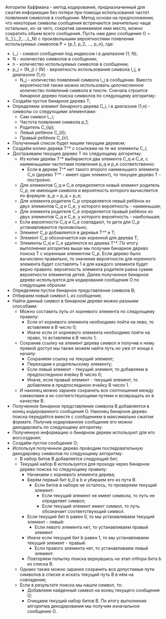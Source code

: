 Алгоритм Хаффмана - метод кодирования, предназначенный для сжатия информации без потери при помощи использования частот появления символов в сообщении.
Метод основа на предположении, что некоторые символы сообщения встречаются значительно чаще остальных, из-за чего, сократив занимаемое ими место, можно сократить объем всего сообщения.
Пусть нам дано сообщение O = {L_1,L_2,...,L_N} с произвольными вероятностями появления используемых символов P = {p_1, p_2, ..., p_n}, где:
- L_i - символ сообщения под индексом i в диапазоне (1; N);
- N - количество символов в сообщении;
- n - количество используемых символов в сообщении;
- p_j = {N_j} / {N} - вероятность использования символа l_j, в диапазоне (1,n):
	- N_j - количество появлений символа l_j в сообщении.
Вместо вероятностей также можно использовать целочисленное количество появлений символа в тексте.
Сначала строится бинарное дерево поиска символов по следующему алгоритму:
- Создаём пустое бинарное дерево T;
- Определяем элемент бинарного дерева C_i, i в диапазоне (1,n) - символы со следующими элементами:
	- Сам символ L_i;
	- Частота появления символа p_1;
	- Родитель C_{ip};
	- Левый ребёнок C_{il};
	- Правый ребёнок C_{ir}.
- Полученный список будет нашим текущим деревом;
- Создаём копию дерева T^* с ссылками на те же элементы C_i;
- Достраиваем текущее дерево T по следующему алгоритму:
	- Из копии дерева T^* выбираются два элемента C_q и C_e, с наименьшими частотами появления p_q и p_e соответственно:
		- Если в дереве T^* нет такого второго наименьшего элемента C_e (дерево T^* - имеет один элемент), то текущее дерево T - построено.
	- Для элементов C_q и C_e определяется новый элемент родитель C_p, не имеющий символа и вероятность которого вычисляется по формуле: p_p = p_q + p_e;
	- Для элемента родителя C_p определяется левый ребёнок из двух элементов C_q и C_e, у которого вероятность - наименьшая;
	- Для элемента родителя C_e определяется правый ребёнок из двух элементов C_q и C_e, у которого вероятность - наибольшая;
	- Если вероятности C_q и C_e совпадают, то дети для C_p устанавливаются произвольно;
	- Элемент C_p добавляется в деревья T^* и T;
	- Элемент C_p обозначается как коренной для дерева T;
	- Элементы C_q и C_e удаляются из дерева T^*.
По итогу выполнения алгоритма выше мы получим бинарное дерево поиска T с коренным элементом C_p. Если дерево было вычислено правильно, то значение вероятности для коренного элемента будет составлять 1 и для каждого элемента будет верно правило: вероятность элемента родителя равна сумме вероятности элементов детей.
Далее полученное бинарное дерево используется для кодирования сообщения O по следующим образом:
- Определяем пустое бинарное представление символа B;
- Отбираем новый символ L из сообщения;
- Найти данный символ в бинарном дереве можно разными способами:
	- Можно составить путь от корневого элемента по следующему правилу:
		- Если от корневого элемента необходимо пойти на лево, то вставляем в B число 0;
		- Иначе если от корневого элемента необходимо пойти на право, то вставляем в B число 1;
	- Сохранив ссылку на элемент дерева символ и получив к нему прямой доступ мы также можем найти путь но уже от конца к началу:
		- Сохраняем ссылку на текущий элемент;
		- Переходим к родительскому элементу;
		- Если левый элемент - текущий элемент, то добавляем в предпоследнюю ячейку B число 0;
		- Иначе, если правый элемент - текущий элемент, то добавляем в предпоследнюю ячейку B число 1.
	- И наконец можно заранее сохранить все соотношения между символами и их соответствующими путями и возвращать их в качестве B.
- Полученное бинарное представление символа B добавляется в конец кодированного сообщения O.
Наконец бинарное дерево поиска передаётся вместе с сообщением в максимально сжатом формате.
Получив кодированное сообщение его можно декодировать по следующему алгоритму:
- Полученную информацию о бинарном дереве используют для его воссоздания;
- Создаём пустое сообщение O;
- Используя полученное дерево проводим последовательную декодировку символов по следующему алгоритму:
	- В набор битов B добавляется следующий бит;
	- Текущий набор B используется для прохода через бинарное дерево поиска по следующему правилу:
		- Начинаем с корневого элемента дерева;
		- Берём первый бит b_0 в b и убираем его из пути B:
			- Если битов в наборе не осталось, то проверяем текущий элемент:
				- Если текущий элемент не имеет символа, то путь не определяет символ;
				- Если текущий элемент имеет символ, то путь обозначает соответствующий символ.
		- Если текущий бит b равен 0, то мы устанавливаем текущий элемент - левый:
			- Если левого элемента нет, то устанавливаем правый элемент
		- Иначе если текущий бит b равен 1, то мы устанавливаем текущий элемент - правый:
			- Если правого элемента нет, то устанавливаем левый элемент.
		- Повторяем попытку поиска вернувшись на этап отбора бита b из списка B.
	- Однако также можно заранее сохранить все допустимые пути символов в списке и искать текущий путь B в нём на совпадение;
	- Если в результате поиска мы нашли символ, то:
		- Добавляем найденный символ на конец текущего сообщения O;
		- Очищаем текущий набор битов B.
По итогу выполнения алгоритма декодирования мы получим изначальное сообщение O.